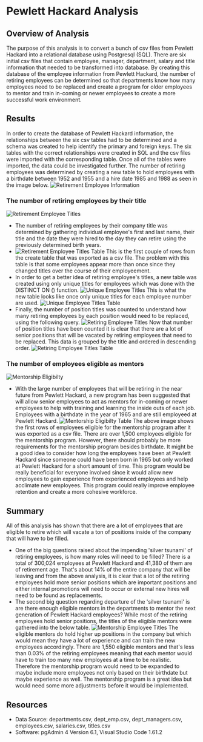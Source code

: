 # Pewlett Hackard Analysis

## Overview of Analysis

The purpose of this analysis is to convert a bunch of csv files from Pewlett Hackard into a relational database using Postgresql (SQL). There are six initial csv files that contain employee, manager, department, salary and title information that needed to be transformed into database. By creating this database of the employee information from Pewlett Hackard, the number of retiring employees can be determined so that departments know how many employees need to be replaced and create a program for older employees to mentor and train in-coming or newer employees to create a more successful work environment.

## Results

In order to create the database of Pewlett Hackard information, the relationships between the six csv tables had to be determined and a schema was created to help identify the primary and foreign keys. The six tables with the correct relationships were created in SQL and the csv files were imported with the corresponding table. Once all of the tables were imported, the data could be investigated further. The number of retiring employees was determined by creating a new table to hold employees with a birthdate between 1952 and 1955 and a hire date 1985 and 1988 as seen in the image below.
![Retirement Employee Information](https://github.com/likenberry/Pewlett-Hackard-Analysis/blob/main/Resources/Retirement_info.png)

### The number of retiring employees by their title

![Retirement Employee Titles](https://github.com/likenberry/Pewlett-Hackard-Analysis/blob/main/Resources/Retirement_titles.png)

- The number of retiring employees by their company title was determined by gathering individual employee's first and last name, their title and the date they were hired to the day they can retire using the previously determined birth years. 
- ![Retirement Employee Titles Table](https://github.com/likenberry/Pewlett-Hackard-Analysis/blob/main/Resources/Retirement_titles_csv.png) 
  This is the first couple of rows from the create table that was exported as a csv file. The problem with this table is that some employees appear more than once since they changed titles over the course of their employeement.
- In order to get a better idea of retiring employee's titles, a new table was created using only unique titles for employees which was done with the DISTINCT ON () function.
 ![Unique Employee Titles](https://github.com/likenberry/Pewlett-Hackard-Analysis/blob/main/Resources/Unique_titles.png) 
 This is what the new table looks like once only unique titles for each employee number are used. 
 ![Unique Employee Titles Table](https://github.com/likenberry/Pewlett-Hackard-Analysis/blob/main/Resources/Unique_titles.csv.png)
- Finally, the number of position titles was counted to understand how many retiring employees by each position would need to be replaced, using the following query. 
 ![Retiring Employee Titles](https://github.com/likenberry/Pewlett-Hackard-Analysis/blob/main/Resources/Retiring_titles.png) Now that number of position titles have been counted it is clear that there are a lot of senior positions that will be vacated by retiring employees that need to be replaced. This data is grouped by the title and ordered in descending order. 
 ![Retiring Employee Titles Table](https://github.com/likenberry/Pewlett-Hackard-Analysis/blob/main/Resources/Retirement_titles_csv.png)

### The number of employees eligible as mentors

![Mentorship Eligibilty](https://github.com/likenberry/Pewlett-Hackard-Analysis/blob/main/Resources/Mentorship_eligibilty.png)

- With the large number of employees that will be retiring in the near future from Pewlett Hackard, a new program has been suggested that will allow senior employees to act as mentors for in-coming or newer employees to help with training and learning the inside outs of each job. Employees with a birthdate in the year of 1965 and are still employeed at Pewlett Hackard. 
![Mentorship Eligibilty Table](https://github.com/likenberry/Pewlett-Hackard-Analysis/blob/main/Resources/Mentorship_eligibilty_csv.png) The above image shows the first rows of employees eligible for the mentorship program after it was exported as a csv file. There are over 1,500 employees eligible for the mentorship program. However, there should probably be more requirements for the mentorship program besides birthdate. It might be a good idea to consider how long the employees have been at Pewlett Hackard since someone could have been born in 1965 but only worked at Pewlett Hackard for a short amount of time. This program would be really beneficial for everyone involved since it would allow new employees to gain experience from experienced employees and help acclimate new employees. This program could really improve employee retention and create a more cohesive workforce.

## Summary

All of this analysis has shown that there are a lot of employees that are eligible to retire which will vacate a ton of positions inside of the company that will have to be filled.

- One of the big questions raised about the impending 'silver tsunami' of retiring employees, is how many roles will need to be filled? There is a total of 300,024 employees at Pewlett Hackard and 41,380 of them are of retirement age. That's about 14% of the entire company that will be leaving and from the above analysis, it is clear that a lot of the retiring employees hold more senior positions which are important positions and either internal promotions will need to occur or external new hires will need to be found as replacements.
- The second big question regarding departure of the 'silver tsunami' is are there enough eligible mentors in the departments to mentor the next generation of Pewlett Hackard employees? While most of the retiring employees hold senior positions, the titles of the eligible mentors were gathered into the below table. 
![Mentorship Employee Titles](https://github.com/likenberry/Pewlett-Hackard-Analysis/blob/main/Resources/Mentorship_count_csv.png) 
The eligible mentors do hold higher up positions in the company but which would mean they have a lot of experience and can train the new employees accordingly. There are 1,550 eligible mentors and that's less than 0.03% of the retiring employees meaning that each mentor would have to train too many new employees at a time to be realistic. Therefore the mentorship program would need to be expanded to maybe include more employees not only based on their birthdate but maybe experience as well. The mentorship program is a great idea but would need some more adjustments before it would be implemented.

## Resources

- Data Source: departments.csv, dept_emp.csv, dept_managers.csv, employees.csv, salaries.csv, titles.csv
- Software: pgAdmin 4 Version 6.1, Visual Studio Code 1.61.2
